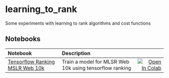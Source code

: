 # learning_to_rank
Some experiments with learning to rank algorithms and cost functions

## Notebooks
| Notebook     |      Description      |     |
|:----------|:-------------|------:|
| [Tensorflow Ranking MSLR Web 10k](https://github.com/iantheconway/learning_to_rank/blob/master/tensorflow_ranking_mslr_web_10k.ipynb)  |Train a model for MLSR Web 10k using tensorflow ranking|[![Open In Colab](https://colab.research.google.com/assets/colab-badge.svg)](https://colab.research.google.com/github/iantheconway/learning_to_rank/blob/master/tensorflow_ranking_mslr_web_10k.ipynb) |
